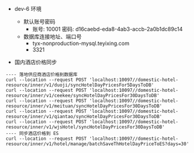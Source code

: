 - dev-6 环境
  - 默认账号密码
    - 账号: 10001  密码: d16caebd-eda8-4ab3-accb-2a0b1dc89c14
  - 数据库连接地址、端口号
    - tyx-nonproduction-mysql.teyixing.com
    - 3321

- 国内酒店价格同步
```
---- 落地供应商酒店价格到数据库
curl --location --request POST 'localhost:10097//domestic-hotel-resource/inner/v1/duoji/syncHotelDayPricesFor5DaysToDB'
curl --location --request POST 'localhost:10097//domestic-hotel-resource/inner/v1/ceekee/syncHotelDayPricesFor30DaysToDB'
curl --location --request POST 'localhost:10097//domestic-hotel-resource/inner/v1/meituan/syncHotelDayPricesFor30DaysToDB'
curl --location --request POST 'localhost:10097//domestic-hotel-resource/inner/v1/qiantao/syncHotelDayPricesFor30DaysToDB'
curl --location --request POST 'localhost:10097//domestic-hotel-resource/inner/v1/wjsHotel/syncHotelDayPricesFor30DaysToDB'
---- 同步酒店价格到 ES
curl --location --request POST 'localhost:10097//domestic-hotel-resource/inner/v1/hotel/manage/batchSaveThHotelDayPriceToES?days=30'
```